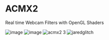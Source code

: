 # ACMX2
Real time Webcam Filters with OpenGL Shaders

![image](https://github.com/user-attachments/assets/832ec869-b4bf-4012-b080-2152fd301a68)
![image](https://github.com/user-attachments/assets/9db121dd-c389-447b-996f-12b270b58b71)
![acmx2 3](https://github.com/user-attachments/assets/8a4d7b72-1d36-4e78-8340-6933fed4b38e)
![jaredglitch](https://github.com/user-attachments/assets/418e1009-fbc9-426c-aae7-0e0103bdceb5)
